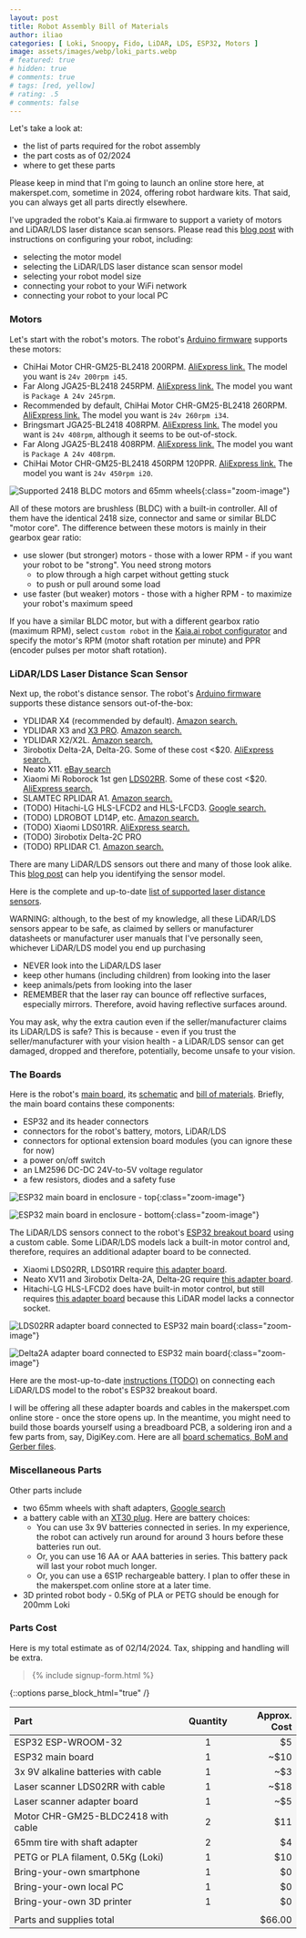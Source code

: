 ```yaml
---
layout: post
title: Robot Assembly Bill of Materials
author: iliao
categories: [ Loki, Snoopy, Fido, LiDAR, LDS, ESP32, Motors ]
image: assets/images/webp/loki_parts.webp
# featured: true
# hidden: true
# comments: true
# tags: [red, yellow]
# rating: .5
# comments: false
---
```

Let's take a look at:
- the list of parts required for the robot assembly
- the part costs as of 02/2024
- where to get these parts

Please keep in mind that I'm going to launch an online store here, at makerspet.com, sometime in 2024, offering robot hardware kits. That said, you can always get all parts directly elsewhere.

I've upgraded the robot's Kaia.ai firmware to support a variety of motors and LiDAR/LDS laser distance scan sensors. Please read this [blog post](https://kaia.ai/blog/arduino-platform-firmware-avaiable/) with instructions on configuring your robot, including:
- selecting the motor model
- selecting the LiDAR/LDS laser distance scan sensor model
- selecting your robot model size
- connecting your robot to your WiFi network
- connecting your robot to your local PC

### Motors
Let's start with the robot's motors. The robot's [Arduino firmware](https://github.com/kaiaai/firmware) supports these motors:

- ChiHai Motor CHR-GM25-BL2418 200RPM. [AliExpress link.](https://www.aliexpress.us/item/2251832633601682.html) The model you want is `24v 200rpm i45`.
- Far Along JGA25-BL2418 245RPM. [AliExpress link.](https://www.aliexpress.us/item/2255799833885046.html) The model you want is `Package A 24v 245rpm`.
- Recommended by default, ChiHai Motor CHR-GM25-BL2418 260RPM. [AliExpress link.](https://www.aliexpress.us/item/2251832633601682.html) The model you want is `24v 260rpm i34`.
- Bringsmart JGA25-BL2418 408RPM. [AliExpress link.](https://www.aliexpress.us/item/2251832759774935.html) The model you want is `24v 408rpm`, although it seems to be out-of-stock.
- Far Along JGA25-BL2418 408RPM. [AliExpress link.](https://www.aliexpress.us/item/2255799833885046.html) The model you want is `Package A 24v 408rpm`.
- ChiHai Motor CHR-GM25-BL2418 450RPM 120PPR. [AliExpress link.](https://www.aliexpress.us/item/2251832633601682.html) The model you want is `24v 450rpm i20`.

![Supported 2418 BLDC motors and 65mm wheels](/assets/images/webp/motors_and_wheels.webp 'Supported 2418 BLDC motors and 65mm wheels'){:class="zoom-image"}

All of these motors are brushless (BLDC) with a built-in controller. All of them have the identical 2418 size, connector and same or similar BLDC "motor core". The difference between these motors is mainly in their gearbox gear ratio:
- use slower (but stronger) motors - those with a lower RPM - if you want your robot to be "strong". You need strong motors
  - to plow through a high carpet without getting stuck
  - to push or pull around some load
- use faster (but weaker) motors - those with a higher RPM - to maximize your robot's maximum speed

If you have a similar BLDC motor, but with a different gearbox ratio (maximum RPM), select `custom robot` in the [Kaia.ai robot configurator](https://github.com/kaiaai/firmware) and specify the motor's RPM (motor shaft rotation per minute) and PPR (encoder pulses per motor shaft rotation).

### LiDAR/LDS Laser Distance Scan Sensor
Next up, the robot's distance sensor. The robot's [Arduino firmware](https://github.com/kaiaai/firmware) supports these distance sensors out-of-the-box:
- YDLIDAR X4 (recommended by default). [Amazon search.](https://www.amazon.com/s?k=ydlidar+x4)
- YDLIDAR X3 and [X3 PRO](https://makerspet.com/blog/ydlidar-x3-pro-lidar-support/). [Amazon search.](https://www.amazon.com/s?k=ydlidar+x3)
- YDLIDAR X2/X2L. [Amazon search.](https://www.amazon.com/s?k=ydlidar+x2l)
- 3irobotix Delta-2A, Delta-2G. Some of these cost <$20. [AliExpress search.](https://www.aliexpress.us/w/wholesale-delta-lidar-lds.html)
- Neato X11. [eBay search](https://www.ebay.com/sch/i.html?_from=R40&_nkw=neato+xv+laser+sensor)
- Xiaomi Mi Roborock 1st gen [LDS02RR](https://makerspet.com/blog/xiaomi-lds02rr-lidar-support/). Some of these cost <$20. [AliExpress search.](https://www.aliexpress.us/w/wholesale-lds02rr.html)
- SLAMTEC RPLIDAR A1. [Amazon search.](https://www.amazon.com/s?k=rplidar+a1)
- (TODO) Hitachi-LG HLS-LFCD2 and HLS-LFCD3. [Google search.](https://www.google.com/search?q=buy+hls-lfcd2)
- (TODO) LDROBOT LD14P, etc. [Amazon search.](https://www.amazon.com/s?k=ld14p)
- (TODO) Xiaomi LDS01RR. [AliExpress search.](https://www.aliexpress.us/w/wholesale-lds01rr.html)
- (TODO) 3irobotix Delta-2C PRO
- (TODO) RPLIDAR C1. [Amazon search.](https://www.amazon.com/s?k=rplidar+c1)

There are many LiDAR/LDS sensors out there and many of those look alike. This [blog post](https://kaia.ai/blog/arduino-lidar-library/) can help you identifying the sensor model.

Here is the complete and up-to-date [list of supported laser distance sensors](https://github.com/kaiaai/LDS).

WARNING: although, to the best of my knowledge, all these LiDAR/LDS sensors appear to be safe, as claimed by sellers or manufacturer datasheets or manufacturer user manuals that I've personally seen, whichever LiDAR/LDS model you end up purchasing
- NEVER look into the LiDAR/LDS laser
- keep other humans (including children) from looking into the laser
- keep animals/pets from looking into the laser
- REMEMBER that the laser ray can bounce off reflective surfaces, especially mirrors. Therefore, avoid having reflective surfaces around.

You may ask, why the extra caution even if the seller/manufacturer claims its LiDAR/LDS is safe? This is because - even if you trust the seller/manufacturer with your vision health - a LiDAR/LDS sensor can get damaged, dropped and therefore, potentially, become unsafe to your vision.

### The Boards

Here is the robot's [main board](https://github.com/makerspet/pcb/tree/main/esp32_breakout), its [schematic](https://github.com/makerspet/pcb/blob/main/esp32_breakout/output/esp32_breakout_schematic.pdf) and [bill of materials](https://github.com/makerspet/pcb/blob/main/esp32_breakout/output/esp32_breakout_bom.csv). Briefly, the main board contains these components:
- ESP32 and its header connectors
- connectors for the robot's battery, motors, LiDAR/LDS
- connectors for optional extension board modules (you can ignore these for now)
- a power on/off switch
- an LM2596 DC-DC 24V-to-5V voltage regulator
- a few resistors, diodes and a safety fuse

![ESP32 main board in enclosure - top](/assets/images/webp/esp32_board_top.webp 'ESP32 main board in enclosure - top'){:class="zoom-image"}

![ESP32 main board in enclosure - bottom](/assets/images/webp/esp32_board_bottom.webp 'ESP32 main board in enclosure - bottom'){:class="zoom-image"}

The LiDAR/LDS sensors connect to the robot's [ESP32 breakout board](https://github.com/makerspet/pcb/tree/main/esp32_breakout) using a custom cable. Some LiDAR/LDS models lack a built-in motor control and, therefore, requires an additional adapter board to be connected.
- Xiaomi LDS02RR, LDS01RR require [this adapter board](https://github.com/makerspet/pcb/tree/main/lds02rr_adapter).
- Neato XV11 and 3irobotix Delta-2A, Delta-2G require [this adapter board](https://github.com/makerspet/pcb/tree/main/neato_delta_adapter).
- Hitachi-LG HLS-LFCD2 does have built-in motor control, but still requires [this adapter board](https://github.com/makerspet/pcb/tree/main/hls_adapter) because this LiDAR model lacks a connector socket.

![LDS02RR adapter board connected to ESP32 main board](/assets/images/webp/lds02rr_adapter_board.webp 'LDS02RR adapter board connected to ESP32 main board'){:class="zoom-image"}

![Delta2A adapter board connected to ESP32 main board](/assets/images/webp/delta2a_adapter_board.webp 'Delta2A adapter board connected to ESP32 main board'){:class="zoom-image"}

Here are the most-up-to-date [instructions (TODO)](https://github.com/makerspet/pcb) on connecting each LiDAR/LDS model to the robot's ESP32 breakout board.

I will be offering all these adapter boards and cables in the makerspet.com online store - once the store opens up. In the meantime, you might need to build those boards yourself using a breadboard PCB, a soldering iron and a few parts from, say, DigiKey.com. Here are all [board schematics, BoM and Gerber files](https://github.com/makerspet/pcb).

### Miscellaneous Parts

Other parts include
- two 65mm wheels with shaft adapters, [Google search](https://www.google.com/search?q=65mm+rubber+wheel+with+hex+coupling)
- a battery cable with an [XT30 plug](https://www.amazon.com/s?k=xt30). Here are battery choices:
  - You can use 3x 9V batteries connected in series. In my experience, the robot can actively run around for around 3 hours before these batteries run out.
  - Or, you can use 16 AA or AAA batteries in series. This battery pack will last your robot much longer.
  - Or, you can use a 6S1P rechargeable battery. I plan to offer these in the makerspet.com online store at a later time.
- 3D printed robot body - 0.5Kg of PLA or PETG should be enough for 200mm Loki

### Parts Cost

Here is my total estimate as of 02/14/2024. Tax, shipping and handling will be extra.

<blockquote>{% include signup-form.html %}</blockquote>

{::options parse_block_html="true" /}
<style>
    table {
    width: 100%;
    background-color: whitesmoke;
    }
</style>

| Part | Quantity | Approx. Cost|
|:--------|:-------:|--------:|
| ESP32 ESP-WROOM-32 | 1 | $5 |
| ESP32 main board | 1 | ~$10 |
| 3x 9V alkaline batteries with cable | 1 | ~$3 |
| Laser scanner LDS02RR with cable| 1 | ~$18 |
| Laser scanner adapter board | 1 | ~$5 |
| Motor CHR-GM25-BLDC2418 with cable | 2  | $11 |
| 65mm tire with shaft adapter | 2  | $4 |
| PETG or PLA filament, 0.5Kg (Loki) | 1  | $10 |
| Bring-your-own smartphone | 1  | $0 |
| Bring-your-own local PC | 1 | $0 |
| Bring-your-own 3D printer | 1 | $0 |
| | | |
| Parts and supplies total | | $66.00 |